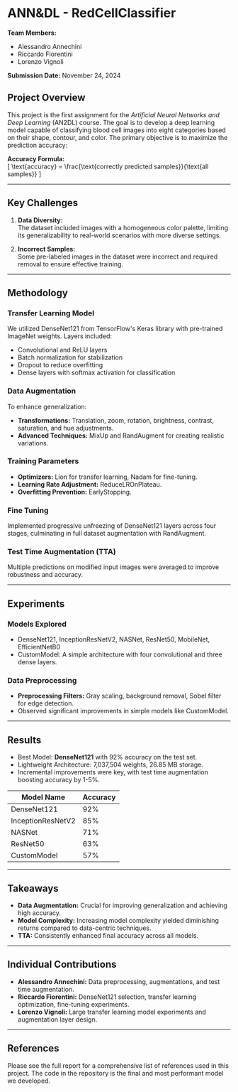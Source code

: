 # ANN&DL - RedCellClassifier

**Team Members:**  
- Alessandro Annechini
- Riccardo Fiorentini  
- Lorenzo Vignoli  

**Submission Date:** November 24, 2024  

## Project Overview

This project is the first assignment for the *Artificial Neural Networks and Deep Learning* (AN2DL) course. The goal is to develop a deep learning model capable of classifying blood cell images into eight categories based on their shape, contour, and color. The primary objective is to maximize the prediction accuracy:  

**Accuracy Formula:**  
\[ \text{accuracy} = \frac{\text{correctly predicted samples}}{\text{all samples}} \]

---

## Key Challenges

1. **Data Diversity:**  
   The dataset included images with a homogeneous color palette, limiting its generalizability to real-world scenarios with more diverse settings.

2. **Incorrect Samples:**  
   Some pre-labeled images in the dataset were incorrect and required removal to ensure effective training.

---

## Methodology

### Transfer Learning Model
We utilized DenseNet121 from TensorFlow's Keras library with pre-trained ImageNet weights. Layers included:
- Convolutional and ReLU layers
- Batch normalization for stabilization
- Dropout to reduce overfitting
- Dense layers with softmax activation for classification  

### Data Augmentation
To enhance generalization:
- **Transformations:** Translation, zoom, rotation, brightness, contrast, saturation, and hue adjustments.
- **Advanced Techniques:** MixUp and RandAugment for creating realistic variations.  

### Training Parameters
- **Optimizers:** Lion for transfer learning, Nadam for fine-tuning.
- **Learning Rate Adjustment:** ReduceLROnPlateau.  
- **Overfitting Prevention:** EarlyStopping.

### Fine Tuning
Implemented progressive unfreezing of DenseNet121 layers across four stages, culminating in full dataset augmentation with RandAugment.

### Test Time Augmentation (TTA)
Multiple predictions on modified input images were averaged to improve robustness and accuracy.

---

## Experiments

### Models Explored
- DenseNet121, InceptionResNetV2, NASNet, ResNet50, MobileNet, EfficientNetB0
- CustomModel: A simple architecture with four convolutional and three dense layers.  

### Data Preprocessing
- **Preprocessing Filters:** Gray scaling, background removal, Sobel filter for edge detection.
- Observed significant improvements in simple models like CustomModel.

---

## Results

- Best Model: **DenseNet121** with 92% accuracy on the test set.
- Lightweight Architecture: 7,037,504 weights, 26.85 MB storage.
- Incremental improvements were key, with test time augmentation boosting accuracy by 1-5%.

| Model Name         | Accuracy |
|--------------------|----------|
| DenseNet121        | 92%      |
| InceptionResNetV2  | 85%      |
| NASNet             | 71%      |
| ResNet50           | 63%      |
| CustomModel        | 57%      |

---

## Takeaways

- **Data Augmentation:** Crucial for improving generalization and achieving high accuracy.
- **Model Complexity:** Increasing model complexity yielded diminishing returns compared to data-centric techniques.
- **TTA:** Consistently enhanced final accuracy across all models.

---

## Individual Contributions

- **Alessandro Annechini:** Data preprocessing, augmentations, and test time augmentation.  
- **Riccardo Fiorentini:** DenseNet121 selection, transfer learning optimization, fine-tuning experiments.  
- **Lorenzo Vignoli:** Large transfer learning model experiments and augmentation layer design.  

---

## References

Please see the full report for a comprehensive list of references used in this project. The code in the repository is the final and most performant model we developed.
